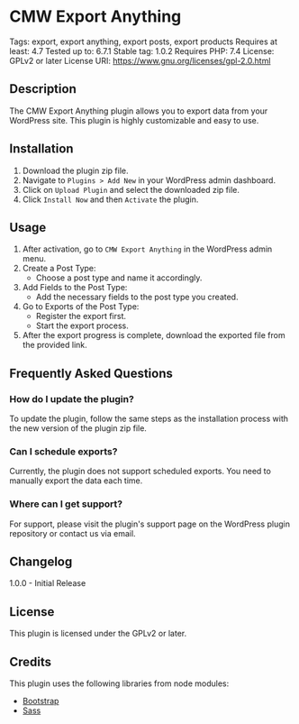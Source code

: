 # CMW Export Anything
Tags: export, export anything, export posts, export products
Requires at least: 4.7
Tested up to: 6.7.1
Stable tag: 1.0.2
Requires PHP: 7.4
License: GPLv2 or later
License URI: https://www.gnu.org/licenses/gpl-2.0.html

## Description
The CMW Export Anything plugin allows you to export data from your WordPress site. This plugin is highly customizable and easy to use.

## Installation
1. Download the plugin zip file.
2. Navigate to `Plugins > Add New` in your WordPress admin dashboard.
3. Click on `Upload Plugin` and select the downloaded zip file.
4. Click `Install Now` and then `Activate` the plugin.

## Usage
1. After activation, go to `CMW Export Anything` in the WordPress admin menu.
2. Create a Post Type:
   - Choose a post type and name it accordingly.
3. Add Fields to the Post Type:
   - Add the necessary fields to the post type you created.
4. Go to Exports of the Post Type:
   - Register the export first.
   - Start the export process.
5. After the export progress is complete, download the exported file from the provided link.

## Frequently Asked Questions

### How do I update the plugin?
To update the plugin, follow the same steps as the installation process with the new version of the plugin zip file.

### Can I schedule exports?
Currently, the plugin does not support scheduled exports. You need to manually export the data each time.

### Where can I get support?
For support, please visit the plugin's support page on the WordPress plugin repository or contact us via email.

## Changelog
1.0.0 - Initial Release

## License
This plugin is licensed under the GPLv2 or later.

## Credits
This plugin uses the following libraries from node modules:
- [Bootstrap](https://www.npmjs.com/package/bootstrap)
- [Sass](https://www.npmjs.com/package/sass)

